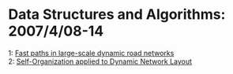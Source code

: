 # Data Structures and Algorithms: 2007/4/08-14  
1: [Fast paths in large-scale dynamic road networks](https://doi.org/10.48550/arXiv.0704.1068)  
2: [Self-Organization applied to Dynamic Network Layout](https://doi.org/10.48550/arXiv.0704.1748)  